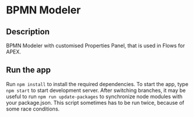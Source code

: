 # BPMN Modeler

## Description

BPMN Modeler with customised Properties Panel, that is used in Flows for APEX.

## Run the app

Run ``npm install`` to install the required dependencies. 
To start the app, type ``npm start`` to start development server. After switching branches, it may be useful to run ``npm run update-packages`` to synchronize node modules with your package.json. This script sometimes has to be run twice, because of some race conditions.
